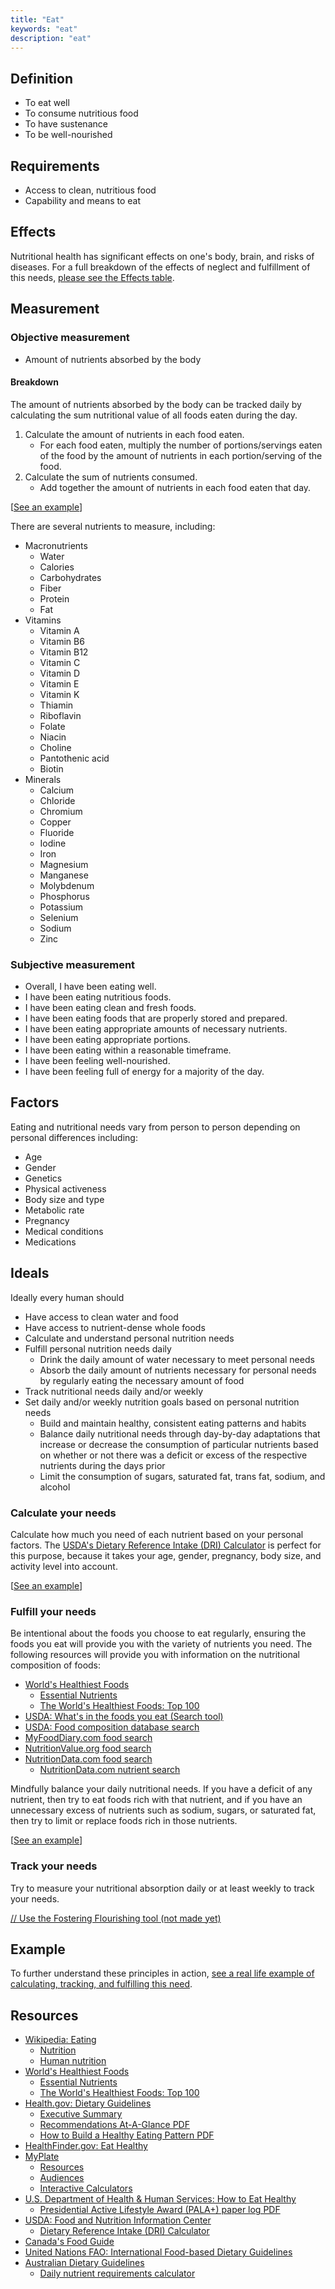 ```yaml
---
title: "Eat"
keywords: "eat"
description: "eat"
---
```


## Definition

- To eat well
- To consume nutritious food
- To have sustenance
- To be well-nourished

## Requirements

- Access to clean, nutritious food
- Capability and means to eat

## Effects

Nutritional health has significant effects on one's body, brain, and risks of diseases. For a full breakdown of the effects of neglect and fulfillment of this needs, [please see the Effects table](/needs/physiological/eat/effects/).

## Measurement

### Objective measurement

- Amount of nutrients absorbed by the body

#### Breakdown

The amount of nutrients absorbed by the body can be tracked daily by calculating the sum nutritional value of all foods eaten during the day.

1. Calculate the amount of nutrients in each food eaten.
   - For each food eaten, multiply the number of portions/servings eaten of the food by the amount of nutrients in each portion/serving of the food.
2. Calculate the sum of nutrients consumed.
   - Add together the amount of nutrients in each food eaten that day.

\[[See an example](/needs/physiological/eat/example/#tracking-my-needs)]

There are several nutrients to measure, including:

- Macronutrients
  - Water
  - Calories
  - Carbohydrates
  - Fiber
  - Protein
  - Fat
- Vitamins
  - Vitamin A
  - Vitamin B6
  - Vitamin B12
  - Vitamin C
  - Vitamin D
  - Vitamin E
  - Vitamin K
  - Thiamin
  - Riboflavin
  - Folate
  - Niacin
  - Choline
  - Pantothenic acid
  - Biotin
- Minerals
  - Calcium
  - Chloride
  - Chromium
  - Copper
  - Fluoride
  - Iodine
  - Iron
  - Magnesium
  - Manganese
  - Molybdenum
  - Phosphorus
  - Potassium
  - Selenium
  - Sodium
  - Zinc

### Subjective measurement

- Overall, I have been eating well.
- I have been eating nutritious foods.
- I have been eating clean and fresh foods.
- I have been eating foods that are properly stored and prepared.
- I have been eating appropriate amounts of necessary nutrients.
- I have been eating appropriate portions.
- I have been eating within a reasonable timeframe.
- I have been feeling well-nourished.
- I have been feeling full of energy for a majority of the day.

## Factors

Eating and nutritional needs vary from person to person depending on personal differences including:

- Age
- Gender
- Genetics
- Physical activeness
- Body size and type
- Metabolic rate
- Pregnancy
- Medical conditions
- Medications

## Ideals

Ideally every human should

- Have access to clean water and food
- Have access to nutrient-dense whole foods
- Calculate and understand personal nutrition needs
- Fulfill personal nutrition needs daily
  - Drink the daily amount of water necessary to meet personal needs
  - Absorb the daily amount of nutrients necessary for personal needs by regularly eating the necessary amount of food
- Track nutritional needs daily and/or weekly
- Set daily and/or weekly nutrition goals based on personal nutrition needs
  - Build and maintain healthy, consistent eating patterns and habits
  - Balance daily nutritional needs through day-by-day adaptations that increase or decrease the consumption of particular nutrients based on whether or not there was a deficit or excess of the respective nutrients during the days prior
  - Limit the consumption of sugars, saturated fat, trans fat, sodium, and alcohol

### Calculate your needs

Calculate how much you need of each nutrient based on your personal factors. The [USDA's Dietary Reference Intake (DRI) Calculator](https://fnic.nal.usda.gov/fnic/dri-calculator/) is perfect for this purpose, because it takes your age, gender, pregnancy, body size, and activity level into account.

\[[See an example](/needs/physiological/eat/example/#calculating-my-needs)]

### Fulfill your needs

Be intentional about the foods you choose to eat regularly, ensuring the foods you eat will provide you with the variety of nutrients you need. The following resources will provide you with information on the nutritional composition of foods:

- [World's Healthiest Foods](http://www.whfoods.com/)
  - [Essential Nutrients](http://www.whfoods.com/nutrientstoc.php)
  - [The World's Healthiest Foods: Top 100](http://www.whfoods.com/foodstoc.php)
- [USDA: What's in the foods you eat (Search tool)](<https://reedir.arsnet.usda.gov/codesearchwebapp/(S(ek1x4i02hbj3pjrqbchg0yjn))/codesearch.aspx>)
- [USDA: Food composition database search](https://ndb.nal.usda.gov/ndb/search/list)
- [MyFoodDiary.com food search](https://www.myfooddiary.com/foods)
- [NutritionValue.org food search](https://www.nutritionvalue.org/)
- [NutritionData.com food search](https://nutritiondata.self.com/foods-0.html)
  - [NutritionData.com nutrient search](https://nutritiondata.self.com/tools/nutrient-search)

Mindfully balance your daily nutritional needs. If you have a deficit of any nutrient, then try to eat foods rich with that nutrient, and if you have an unnecessary excess of nutrients such as sodium, sugars, or saturated fat, then try to limit or replace foods rich in those nutrients.

\[[See an example](/needs/physiological/eat/example/#fulfilling-my-needs)]

### Track your needs

Try to measure your nutritional absorption daily or at least weekly to track your needs.

[// Use the Fostering Flourishing tool (not made yet)](/)

## Example

To further understand these principles in action, [see a real life example of calculating, tracking, and fulfilling this need](/needs/physiological/eat/example/).

## Resources

- [Wikipedia: Eating](https://en.wikipedia.org/wiki/Eating)
  - [Nutrition](https://en.wikipedia.org/wiki/Nutrition)
  - [Human nutrition](https://en.wikipedia.org/wiki/Human_nutrition)
- [World's Healthiest Foods](http://www.whfoods.com/)
  - [Essential Nutrients](http://www.whfoods.com/nutrientstoc.php)
  - [The World's Healthiest Foods: Top 100](http://www.whfoods.com/foodstoc.php)
- [Health.gov: Dietary Guidelines](https://health.gov/dietaryguidelines/2015/guidelines/)
  - [Executive Summary](https://health.gov/dietaryguidelines/2015/guidelines/executive-summary/)
  - [Recommendations At-A-Glance PDF](https://health.gov/dietaryguidelines/2015/resources/DGA_Recommendations-At-A-Glance.pdf)
  - [How to Build a Healthy Eating Pattern PDF](https://health.gov/dietaryguidelines/2015/resources/DGA_Healthy-Eating-Pattern.pdf)
- [HealthFinder.gov: Eat Healthy](https://healthfinder.gov/HealthTopics/Category/nutrition-and-physical-activity/nutrition/eat-healthy)
- [MyPlate](https://www.choosemyplate.gov/)
  - [Resources](https://www.choosemyplate.gov/find-resources)
  - [Audiences](https://www.choosemyplate.gov/audience)
  - [Interactive Calculators](https://www.bcm.edu/departments/pediatrics/sections-divisions-centers/childrens-nutrition-research-center/nutrition-resources/interactive-calculators)
- [U.S. Department of Health & Human Services: How to Eat Healthy](https://www.hhs.gov/fitness/eat-healthy/how-to-eat-healthy/index.html)
  - [Presidential Active Lifestyle Award (PALA+) paper log PDF](https://www.hhs.gov/sites/default/files/pala-plus.pdf)
- [USDA: Food and Nutrition Information Center](https://www.nal.usda.gov/fnic)
  - [Dietary Reference Intake (DRI) Calculator](https://fnic.nal.usda.gov/fnic/dri-calculator/)
- [Canada's Food Guide](https://food-guide.canada.ca/en/)
- [United Nations FAO: International Food-based Dietary Guidelines](http://www.fao.org/nutrition/education/food-dietary-guidelines/home/en/)
- [Australian Dietary Guidelines](https://www.eatforhealth.gov.au/)
  - [Daily nutrient requirements calculator](https://www.eatforhealth.gov.au/node/add/calculator-nutrients)
